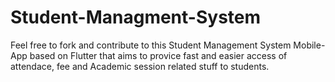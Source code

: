 # Student-Managment-System
Feel free to fork and contribute to this Student Management System Mobile-App based on Flutter that aims to provice fast and easier access of attendace, fee and Academic session related stuff to students.

